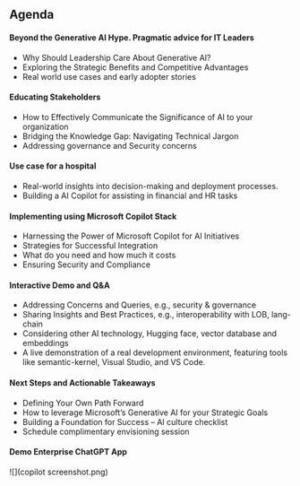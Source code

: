 ## Agenda

#### Beyond the Generative AI Hype. Pragmatic advice for IT Leaders

- Why Should Leadership Care About Generative AI?
- Exploring the Strategic Benefits and Competitive Advantages
- Real world use cases and early adopter stories



#### Educating Stakeholders

- How to Effectively Communicate the Significance of AI to your organization
- Bridging the Knowledge Gap: Navigating Technical Jargon
- Addressing governance and Security concerns



#### Use case for a hospital

- Real-world insights into decision-making and deployment processes.
- Building a AI Copilot for assisting in financial and HR tasks



#### Implementing using Microsoft Copilot Stack

- Harnessing the Power of Microsoft Copilot for AI Initiatives
- Strategies for Successful Integration
- What do you need and how much it costs
- Ensuring Security and Compliance



#### Interactive Demo and Q&A

- Addressing Concerns and Queries, e.g., security & governance
- Sharing Insights and Best Practices, e.g., interoperability with LOB, lang-chain 
- Considering other AI technology, Hugging face, vector database and embeddings
- A live demonstration of a real development environment, featuring tools like semantic-kernel, Visual Studio, and VS Code.



#### Next Steps and Actionable Takeaways

- Defining Your Own Path Forward
- How to leverage Microsoft’s Generative AI for your Strategic Goals
- Building a Foundation for Success – AI culture checklist
- Schedule complimentary envisioning session



#### Demo Enterprise ChatGPT App

![](copilot screenshot.png)